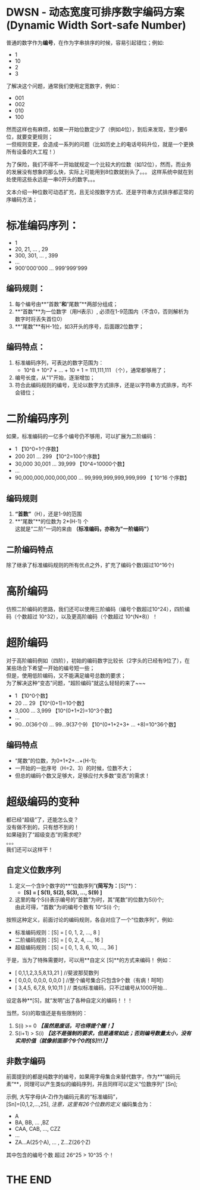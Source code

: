 # DWSN - 动态宽度可排序数字编码方案(Dynamic Width Sort-safe Number)

普通的数字作为**编号**，在作为字串排序的时候，容易引起错位；例如:
- 1
- 10
- 2
- 3

了解决这个问题，通常我们使用定宽数字，例如：
- 001
- 002
- 010
- 100

然而这样也有麻烦，如果一开始位数定少了（例如4位），到后来发现，至少要6位，就要变更规则；  
一但规则变更，会造成一系列的问题（比如历史上的电话号码升位，就是一个更换所有设备的大工程！）

为了保险，我们不得不一开始就规定一个比较大的位数（如12位），然而，而业务的发展没有想象的那么快，实际上可能用到8位数就到头了。。。
这样系统中就在到处使用这些永远是一串0开头的数字。。。  

文本介绍一种位数可动态扩充，且无论按数字方式、还是字符串方式排序都正常的序编码方法；

# 标准编码序列：
- 1
- 20, 21, ... , 29
- 300, 301, ... , 399
- ...
- 900'000'000 ... 999'999'999

## 编码规则：
1. 每个编号由**“首数”**和**“尾数”**两部分组成；
1. **“首数”**为一位数字（用H表示）, 必须在1-9范围内（不含0，否则解析为数字时将丢失首位0）
1. **“尾数”**有H-1位，如3开头的序号，后面跟2位数字；

## 编码特点：
1. 标准编码序列，可表达的数字范围为：
   - 10^8 + 10^7 + ... + 10 + 1 = 111,111,111 （个），通常都够用了；
1. 编号长度，从"1"开始，逐渐增加；
1. 符合此编码规则的编号，无论以数字方式排序，还是以字符串方式排序，均不会错位；

# 二阶编码序列
如果，标准编码的一亿多个编号仍不够用，可以扩展为二阶编码：
- 1                   【10^0=1个序数】
- 200 201 ... 299     【10^2=100个序数】
- 30,000 30,001 ... 39,999 【10^4=10000个数】
- ...
- 90,000,000,000,000,000 ...  99,999,999,999,999,999 【 10^16 个序数】

## 编码规则
1. **“首数”**（H），还是1-9的范围
1. **“尾数”**的位数为 2\*(H-1) 个  
这就是“二阶”一词的来由  **（标准编码，亦称为"一阶编码"）**

## 二阶编码特点
除了继承了标准编码规则的所有优点之外，扩充了编码个数(超过10^16个)

# 高阶编码
仿照二阶编码的思路，我们还可以使用三阶编码（编号个数超过10^24），四阶编码（个数超过 10^32），以及更高阶编码（个数超过 10^(N*8)）！

# 超阶编码
对于高阶编码例如（四阶），初始的编码数字比较长（2字头的已经有9位了），在某些场合下希望一开始的编号短一些；  
但是，使用低阶编码，又不能满足编号总数的要求；  
为了解决这种“变态”问题，“超阶编码”就这么轻轻的来了~~~
- 1 【10^0个数】
- 20 ... 29 【10^(0+1)=10个数】
- 3,000 ... 3,999 【10^(0+1+2)=10^3个数】
- ...
- 90...0(36个0)  ... 99...9(37个9)  【10^(0+1+2+3+ ... +8)=10^36个数】

## 编码特点
- “尾数”的位数，为0+1+2+...+(H-1);
- 一开始的一批序号（H=2、3）的时候，位数不大；
- 但总的编码个数又足够大，足够应付大多数“变态”的需求！

# 超级编码的变种
都已经“超级”了，还能怎么变？  
没有做不到的，只有想不到的！  
如果碰到了“超级变态”的需求呢?  
。。。  
我们还可以这样干！

## 自定义位数序列
1. 定义一个含9个数字的**“位数序列”**(简写为：**[S]**)：
   - **[S]** **= [ S(1), S(2), S(3), ..., S(9) ]**
1. 这里的每个S(i)表示编号的“首数”为i时，其“尾数”的位数为S(i)个;  
由此可得，“首数”为i的编号个数有 10^S(i) 个;

按照这种定义，前面讨论的编码规则，各自对应了一个“位数序列”，例如:
   - 标准编码规则：[S] = [ 0, 1, 2, ..., 8 ]
   - 二阶编码规则：[S] = [ 0, 2, 4, ..., 16 ]
   - 超级编码规则：[S] = [ 0, 1, 3, 6, 10, ..., 36 ]

于是，当为了特殊需要时，可以用**自定义 [S]**的方式来编码！ 例如：
   - [ 0,1,1,2,3,5,8,13,21 ] //斐波那契数列
   - [ 0,0,0, 0,0,0, 0,0,0 ] //整个编号集合只包含9个数（有病！呵呵）
   - [ 3,4,5, 6,7,8, 9,10,11 ] // 类似标准编码，只不过编号从1000开始...

设定各种**[S]，就“发明”出了各种自定义的编码！！！

当然，S(i)的取值还是有些限制的：
   1. S(i) >= 0 ***【虽然是废话，可也得提个醒！】***
   2. S(i+1) > S(i) ***【这不是强制的要求，但是通常如此；否则编号数量太小，没有实用价值（就像前面那个9个0的[S]!!!）】***

## 非数字编码
前面提到的都是纯数字的编号，如果用字母集合来替代数字，作为**“编码元素”**，同理可以产生类似的编码序列，并且同样可以定义“位数序列” [Sn];

示例, 大写字母(A-Z)作为编码元素的“标准编码”，  
[Sn]=[0,1,2,...,25], *注意，这里有26个位数的定义*
编码集合为：
- A
- BA, BB, ... ,BZ
- CAA, CAB, ..., CZZ
- ...
- ZA...A(25个A), ... , Z...Z(26个Z)

其中包含的编号个数 超过 26^25 > 10^35 个！
# THE END
